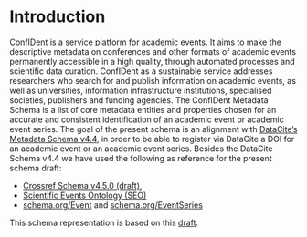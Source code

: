 # Introduction

[ConfIDent](https://projects.tib.eu/confident) is a service platform for academic events. It aims to make the descriptive metadata on conferences and other formats of academic events permanently accessible in a high quality, through automated processes and scientific data curation. ConfIDent as a sustainable service addresses researchers who search for and publish information on academic events, as well as universities, information infrastructure institutions, specialised societies, publishers and funding agencies.
The ConfIDent Metadata Schema is a list of core metadata entities and properties chosen for an accurate and consistent identification of an academic event or academic event series.
The goal of the present schema is an alignment with [DataCite’s Metadata Schema v4.4](http://schema.datacite.org/meta/kernel-4.4/), in order to be able to register via DataCite a DOI for an academic event or an academic event series.
Besides the DataCite Schema v4.4 we have used the following as reference for the present schema draft:

* [Crossref Schema v4.5.0 (draft)](https://docs.google.com/document/d/17hKUa2WHxeUpqEe9H0I022Ggod4ID5bmuDDNmvZQn58), 
* [Scientific Events Ontology (SEO)](https://w3id.org/seo#)
* [schema.org/Event](https://schema.org/Event) and [schema.org/EventSeries](https://schema.org/EventSeries)


This schema representation is based on this [draft](https://docs.google.com/document/d/1gVzfEB04s8745FcC6pijcc83EX4m4cpjqP4Vnu_-fKM/).
